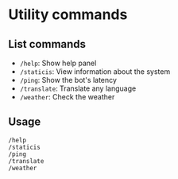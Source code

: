 # Utility commands

## List commands

- `/help`: Show help panel
- `/staticis`: View information about the system
- `/ping`: Show the bot's latency
- `/translate`: Translate any language
- `/weather`: Check the weather

## Usage

```plaintext
/help
/staticis
/ping
/translate
/weather
```
